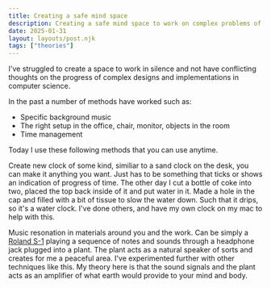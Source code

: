 ```yaml
---
title: Creating a safe mind space
description: Creating a safe mind space to work on complex problems of the world.
date: 2025-01-31
layout: layouts/post.njk
tags: ["theories"]
---
```


I've struggled to create a space to work in silence and not have conflicting thoughts on the progress of complex designs and implementations in computer science.

In the past a number of methods have worked such as:
- Specific background music
- The right setup in the office, chair, monitor, objects in the room
- Time management

Today I use these following methods that you can use anytime.

Create new clock of some kind, similiar to a sand clock on the desk, you can make it anything you want. Just has to be something that ticks or shows an indication of progress of time. The other day I cut a bottle of coke into two, placed the top back inside of it and put water in it. Made a hole in the cap and filled with a bit of tissue to slow the water down. Such that it drips, so it's a water clock. I've done others, and have my own clock on my mac to help with this.

Music resonation in materials around you and the work. Can be simply a [Roland S-1](https://www.roland.com/global/products/s-1/) playing a sequence of notes and sounds through a headphone jack plugged into a plant. The plant acts as a natural speaker of sorts and creates for me a peaceful area. I've experimented further with other techniques like this. My theory here is that the sound signals and the plant acts as an amplifier of what earth would provide to your mind and body.
